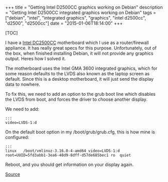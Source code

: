 +++
title = "Getting Intel D2500CC graphics working on Debian"
description = "Getting Intel D2500CC integrated graphics working on Debian"
tags = ["debian", "intel", "integrated graphics", "graphics", "intel d2500cc", "d2500", "d2500cc"]
date = "2015-01-06T18:14:00"
+++

[TOC]

I have a [Intel DC2500CC](http://www.intel.com/content/www/us/en/motherboards/desktop-motherboards/desktop-board-d2500cc.html) motherboard which I use as a router/firewall appliance. It has really great specs for this purpose. Unfortunately, out of the box, when finished installing Debian, it will not provide any graphics output. Heres how I solved it.

The motherboard uses the Intel GMA 3600 integrated graphics, which for some reason defaults to the LVDS also known as the laptop screen as default. Since this is a desktop motherboard, it will just send the display data to nowhere.

To fix this, we need to add an option to the grub boot line which disables the LVDS from boot, and forces the driver to choose another display.

We need to add:

    :::
    video=LVDS-1:d

On the default boot option in my /boot/grub/grub.cfg, this is how mine is configured:

    :::
    linux   /boot/vmlinuz-3.16.0-4-amd64 video=LVDS-1:d root=UUID=5fd3abb1-3ea6-40d9-8dff-d57de685bec1 ro  quiet

Reboot, and you should get information on your display again.

[Source](http://forums.debian.net/viewtopic.php?f=7&t=106713)
